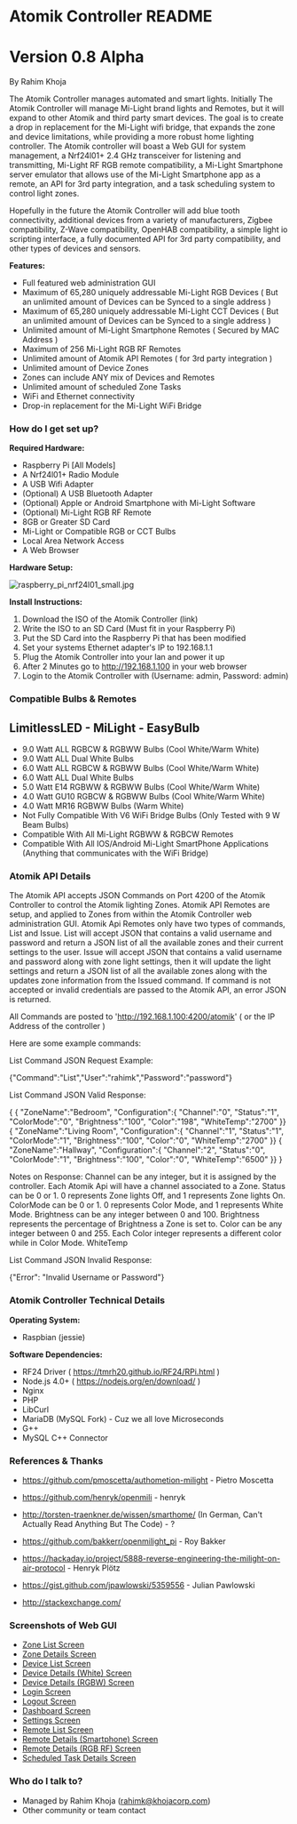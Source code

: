 # Atomik Controller README #

# Version 0.8 Alpha
By Rahim Khoja

The Atomik Controller manages automated and smart lights. Initially The Atomik Controller will manage Mi-Light brand lights and Remotes, but it will expand to other Atomik and third party smart devices. The goal is to create a drop in replacement for the Mi-Light wifi bridge, that expands the zone and device limitations, while providing a more robust home lighting controller. The Atomik controller will boast a Web GUI for system management, a Nrf24l01+ 2.4 GHz transceiver for listening and transmitting, Mi-Light RF RGB remote compatibility, a Mi-Light Smartphone server emulator that allows use of the Mi-Light Smartphone app as a remote, an API for 3rd party integration, and a task scheduling system to control light zones. 

Hopefully in the future the Atomik Controller will add blue tooth connectivity, additional devices from a variety of manufacturers, Zigbee compatibility, Z-Wave compatibility, OpenHAB compatibility, a simple light io scripting interface, a fully documented API for 3rd party compatibility, and other types of devices and sensors. 



 **Features:**

 * Full featured web administration GUI
 * Maximum of 65,280 uniquely addressable Mi-Light RGB Devices ( But an unlimited amount of Devices can be Synced to a single address ) 
 * Maximum of 65,280 uniquely addressable Mi-Light CCT Devices ( But an unlimited amount of Devices can be Synced to a single address ) 
 * Unlimited amount of Mi-Light Smartphone Remotes ( Secured by MAC Address )
 * Maximum of 256 Mi-Light RGB RF Remotes
 * Unlimited amount of Atomik API Remotes ( for 3rd party integration )
 * Unlimited amount of Device Zones
 * Zones can include ANY mix of Devices and Remotes
 * Unlimited amount of scheduled Zone Tasks
 * WiFi and Ethernet connectivity
 * Drop-in replacement for the Mi-Light WiFi Bridge 

### How do I get set up? ###


 **Required Hardware:**

 
 * Raspberry Pi [All Models]
 * A Nrf24l01+ Radio Module
 * A USB Wifi Adapter
 * (Optional) A USB Bluetooth Adapter
 * (Optional) Apple or Android Smartphone with Mi-Light Software
 * (Optional) Mi-Light RGB RF Remote
 * 8GB or Greater SD Card
 * Mi-Light or Compatible RGB or CCT Bulbs
 * Local Area Network Access
 * A Web Browser



 **Hardware Setup:**


![raspberry_pi_nrf24l01_small.jpg](https://bitbucket.org/repo/z4EyAd/images/989963794-raspberry_pi_nrf24l01_small.jpg)


 **Install Instructions:**
 
 1. Download the ISO of the Atomik Controller (link)
 2. Write the ISO to an SD Card (Must fit in your Raspberry Pi)
 3. Put the SD Card into the Raspberry Pi that has been modified
 3. Set your systems Ethernet adapter's IP to 192.168.1.1 
 4. Plug the Atomik Controller into your lan and power it up
 6. After 2 Minutes go to http://192.168.1.100 in your web browser
 7. Login to the Atomik Controller with (Username: admin, Password: admin) 
 

### Compatible Bulbs & Remotes ###

   ## LimitlessLED - MiLight - EasyBulb ## 

 - 9.0 Watt ALL RGBCW & RGBWW Bulbs (Cool White/Warm White)
 - 9.0 Watt ALL Dual White Bulbs
 - 6.0 Watt ALL RGBCW & RGBWW Bulbs (Cool White/Warm White)
 - 6.0 Watt ALL Dual White Bulbs
 - 5.0 Watt E14 RGBWW & RGBWW Bulbs (Cool White/Warm White)
 - 4.0 Watt GU10 RGBCW & RGBWW Bulbs (Cool White/Warm White)
 - 4.0 Watt MR16 RGBWW Bulbs (Warm White)
 - Not Fully Compatible With V6 WiFi Bridge Bulbs (Only Tested with 9 W Beam Bulbs)
 - Compatible With All Mi-Light RGBWW & RGBCW Remotes
 - Compatible With All IOS/Android Mi-Light SmartPhone Applications (Anything that communicates with the WiFi Bridge)



### Atomik API Details ###

The Atomik API accepts JSON Commands on Port 4200 of the Atomik Controller to control the Atomik lighting Zones. Atomik API Remotes are setup, and applied to Zones from within the Atomik Controller web administration GUI. Atomik Api Remotes only have two types of commands, List and Issue. List will accept JSON that contains a valid username and password and return a JSON list of all the available zones and their current settings to the user. Issue will accept JSON that contains a valid username and password along with zone light settings, then it will update the light settings and return a JSON list of all the available zones along with the updates zone information from the Issued command. If command is not accepted or invalid credentials are passed to the Atomik API, an error JSON is returned.

All Commands are posted to 'http://192.168.1.100:4200/atomik' ( or the IP Address of the controller )

Here are some example commands: 

List Command JSON Request Example: 

 {"Command":"List","User":"rahimk","Password":"password"}


List Command JSON Valid Response:

 {
  { "ZoneName":"Bedroom", "Configuration":{ "Channel":"0", "Status":"1", "ColorMode":"0", "Brightness":"100", "Color":"198", "WhiteTemp":"2700" }}
  { "ZoneName":"Living Room", "Configuration":{ "Channel":"1", "Status":"1", "ColorMode":"1", "Brightness":"100", "Color":"0", "WhiteTemp":"2700" }}
  { "ZoneName":"Hallway", "Configuration":{ "Channel":"2", "Status":"0", "ColorMode":"1", "Brightness":"100", "Color":"0", "WhiteTemp":"6500" }}
 }

 Notes on Response:
 Channel can be any integer, but it is assigned by the controller. Each Atomik Api will have a channel associated to a Zone.
 Status can be 0 or 1. 0 represents Zone lights Off, and 1 represents Zone lights On.
 ColorMode can be 0 or 1. 0 represents Color Mode, and 1 represents White Mode.
 Brightness can be any integer between 0 and 100. Brightness represents the percentage of Brightness a Zone is set to.
 Color can be any integer between 0 and 255. Each Color integer represents a different color while in Color Mode.
 WhiteTemp
   
List Command JSON Invalid Response:
  
 {"Error": "Invalid Username or Password"}


### Atomik Controller Technical Details ###


 **Operating System:**

 
 * Raspbian (jessie)


 **Software Dependencies:**


 * RF24 Driver ( https://tmrh20.github.io/RF24/RPi.html )
 * Node.js 4.0+ ( https://nodejs.org/en/download/ )
 * Nginx
 * PHP
 * LibCurl
 * MariaDB (MySQL Fork) - Cuz we all love Microseconds
 * G++
 * MySQL C++ Connector


### References & Thanks ###

 * https://github.com/pmoscetta/authometion-milight  - Pietro Moscetta
 * https://github.com/henryk/openmili  - henryk
 * http://torsten-traenkner.de/wissen/smarthome/ (In German, Can't Actually Read Anything But The Code) - ?
 * https://github.com/bakkerr/openmilight_pi  - Roy Bakker
 * https://hackaday.io/project/5888-reverse-engineering-the-milight-on-air-protocol  - Henryk Plötz
 * https://gist.github.com/jpawlowski/5359556  - Julian Pawlowski

 * http://stackexchange.com/ 


### Screenshots of Web GUI ###

 * [Zone List Screen](https://i.imgsafe.org/6f1bf11c52.png)
 * [Zone Details Screen](https://i.imgsafe.org/6f1c079e18.png) 
 * [Device List Screen](https://i.imgsafe.org/6f1b373281.png)
 * [Device Details (White) Screen](https://i.imgsafe.org/6f1ad91fc0.png)
 * [Device Details (RGBW) Screen](https://i.imgsafe.org/6f1ae13f74.png)
 * [Login Screen](https://i.imgsafe.org/6f1bc9b8b6.png)
 * [Logout Screen](https://i.imgsafe.org/6f1b87a10d.png)
 * [Dashboard Screen](https://i.imgsafe.org/6f1ac5725d.png)
 * [Settings Screen](https://i.imgsafe.org/6f1bce3dd7.png)
 * [Remote List Screen](https://i.imgsafe.org/6f1be38077.png)
 * [Remote Details (Smartphone) Screen](https://i.imgsafe.org/6f1b349821.png)
 * [Remote Details (RGB RF) Screen](https://i.imgsafe.org/6f1bcc02db.png)
 * [Scheduled Task Details Screen](https://i.imgsafe.org/6f1b93bb37.png)



### Who do I talk to? ###

* Managed by Rahim Khoja (rahimk@khojacorp.com)
* Other community or team contact